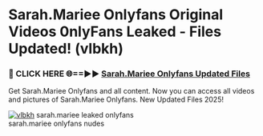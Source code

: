 # Sarah.Mariee Onlyfans Original Videos 0nlyFans Leaked - Files Updated! (vlbkh)

<h3>🔴 CLICK HERE 🌐==►► <a href="https://best4dudes.click/HH4t6V" rel="nofollow">Sarah.Mariee Onlyfans Updated Files</a></h3>

Get Sarah.Mariee Onlyfans and all content. Now you can access all videos and pictures of Sarah.Mariee Onlyfans. New Updated Files 2025!

[![vlbkh](https://github.com/user-attachments/assets/8c521d6e-e6e3-4a75-9320-d58ab9d79d5b)](https://best4dudes.click/HH4t6V)
sarah.mariee leaked onlyfans<br>
sarah.mariee onlyfans nudes